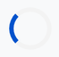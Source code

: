 <!DOCTYPE html>
<html lang="en">
<head>
    <meta charset="UTF-8" />
    <meta name="viewport" content="width=device-width, initial-scale=1.0" />
    <title>Clyde Snyders - Advanced 3D Portfolio</title>
    <script src="https://cdn.tailwindcss.com"></script>
    <link rel="preconnect" href="https://fonts.googleapis.com">
    <link rel="preconnect" href="https://fonts.gstatic.com" crossorigin>
    <link href="https://fonts.googleapis.com/css2?family=Montserrat:wght@500;700&family=Roboto:wght@400;700&display=swap" rel="stylesheet">
    <link href="https://cdn.jsdelivr.net/npm/aos@2.3.4/dist/aos.css" rel="stylesheet">
    <script src="https://cdnjs.cloudflare.com/ajax/libs/three.js/r128/three.min.js"></script>
    
  <style>
        :root {
            --primary: #0052cc;
            --secondary: #0d8fff;
            --accent: #fde68a;
            --light-bg: #f8f9fa;
            --text-main: #22223b;
            --text-light: #6b7280;
            --header-font: 'Montserrat', sans-serif;
            --body-font: 'Roboto', sans-serif;
        }
        html {
            scroll-behavior: smooth;
        }
        body {
            font-family: var(--body-font);
            background: var(--light-bg);
            color: var(--text-main);
            overflow-x: hidden;
        }
        /* Preloader */
        #preloader {
            position: fixed;
            top: 0;
            left: 0;
            width: 100%;
            height: 100%;
            background: var(--light-bg);
            z-index: 1000;
            display: flex;
            align-items: center;
            justify-content: center;
            transition: opacity 0.5s ease-out, visibility 0.5s;
        }
        .loader {
            border: 8px solid #f3f3f3;
            border-top: 8px solid var(--primary);
            border-radius: 50%;
            width: 60px;
            height: 60px;
            animation: spin 1s linear infinite;
        }
        @keyframes spin {
            0% { transform: rotate(0deg); }
            100% { transform: rotate(360deg); }
        }

        /* Advanced Navigation */
        nav {
            background: rgba(255, 255, 255, 0.85);
            backdrop-filter: blur(10px);
            -webkit-backdrop-filter: blur(10px);
            box-shadow: 0 2px 16px rgba(13,143,255,0.1);
            border-bottom: 1px solid #e5e7eb;
            position: sticky;
            top: 0;
            z-index: 50;
        }
        .nav-link {
            position: relative;
            color: var(--text-main);
            font-weight: 500;
            padding: 0.5em 1.2em;
            transition: color 0.2s;
        }
        .nav-link:hover, .nav-link.active {
            color: var(--secondary);
        }
        .nav-link::after {
            content: '';
            position: absolute;
            bottom: -4px;
            left: 50%;
            transform: translateX(-50%);
            width: 0;
            height: 2px;
            background: var(--secondary);
            transition: width 0.3s ease;
        }
        .nav-link.active::after {
            width: 50%;
        }

        /* Hero Section */
        .hero {
            position: relative;
            width: 100%;
            height: 100vh;
            background: linear-gradient(120deg, #0d8fff 0%, #0052cc 100%);
            display: flex;
            align-items: center;
            justify-content: center;
        }
        #three-canvas {
            position: absolute;
            inset: 0;
            width: 100%;
            height: 100%;
            display: block;
        }
        .hero-content {
            position: relative;
            z-index: 10;
            text-align: center;
            color: white;
            padding: 2rem;
        }
        .hero-title {
            font-family: var(--header-font);
            font-size: clamp(2.5rem, 6vw, 4.5rem);
            font-weight: 700;
        }
        .section {
            padding: 5rem 1.5rem;
            max-width: 1200px;
            margin: 0 auto;
        }
        .section-title {
            font-size: clamp(2.2rem, 5vw, 2.8rem);
            font-family: var(--header-font);
            font-weight: 700;
            text-align: center;
            margin-bottom: 1.2rem;
            color: var(--primary);
        }
        .section-subtitle {
            text-align: center;
            color: var(--text-light);
            font-size: 1.1rem;
            margin-bottom: 3rem;
            max-width: 700px;
            margin-left: auto;
            margin-right: auto;
        }
        .card {
            background: white;
            border-radius: 1.2em;
            padding: 2em;
            box-shadow: 0 4px 25px rgba(0,82,204,0.08);
            margin-bottom: 1.5em;
            transition: transform 0.3s, box-shadow 0.3s;
        }
        .card:hover {
            transform: translateY(-8px);
            box-shadow: 0 8px 40px rgba(13,143,255,0.12);
        }
        .skills-grid {
            display: grid;
            grid-template-columns: repeat(auto-fit, minmax(240px, 1fr));
            gap: 2em;
        }
        .skill-bar-bg {
            background: #e0e7ef;
            border-radius: 999px;
            height: 12px;
            overflow: hidden;
            margin-top: 6px;
        }
        .skill-bar {
            height: 12px;
            border-radius: 999px;
            background: linear-gradient(90deg, #0d8fff, #0052cc);
        }
        .achievements-grid {
            display: grid;
            grid-template-columns: repeat(auto-fit, minmax(270px, 1fr));
            gap: 2em;
        }
        .achievement-title {
            font-size: 1.2em;
            font-weight: 700;
            color: var(--secondary);
        }
        .achievement-year {
            color: var(--primary);
            font-weight: 600;
            margin-bottom: 0.5em;
        }
        .timeline-list {
            border-left: 4px solid var(--primary);
            padding-left: 2em;
            margin-top: 2em;
            list-style: none;
        }
        .timeline-list li {
            position: relative;
            margin-bottom: 1.6em;
            font-size: 1.1em;
        }
        .timeline-list li::before {
            content: '';
            position: absolute;
            left: -2.4em;
            top: 0.25em;
            width: 14px;
            height: 14px;
            border-radius: 50%;
            background: var(--accent);
            border: 2px solid var(--primary);
        }

        /* Gallery Section */
        .gallery-filters {
            display: flex;
            justify-content: center;
            gap: 1rem;
            margin-bottom: 2.5rem;
            flex-wrap: wrap;
        }
        .filter-btn {
            background: #e0e7ef;
            color: var(--text-main);
            border: none;
            padding: 0.6em 1.5em;
            border-radius: 999px;
            font-weight: 500;
            cursor: pointer;
            transition: background 0.2s, color 0.2s;
        }
        .filter-btn:hover, .filter-btn.active {
            background: var(--primary);
            color: white;
        }
        .gallery-grid {
            display: grid;
            grid-template-columns: repeat(auto-fill, minmax(300px, 1fr));
            gap: 1.5rem;
        }
        .gallery-item {
            border-radius: 1em;
            overflow: hidden;
            position: relative;
            cursor: pointer;
            box-shadow: 0 4px 15px rgba(0,0,0,0.1);
            aspect-ratio: 1 / 1;
        }
        .gallery-item img {
            width: 100%;
            height: 100%;
            object-fit: cover;
            transition: transform 0.4s ease;
        }
        .gallery-item:hover img {
            transform: scale(1.05);
        }
        .gallery-item .overlay {
            position: absolute;
            inset: 0;
            background: rgba(0, 82, 204, 0.7);
            color: white;
            display: flex;
            align-items: center;
            justify-content: center;
            font-size: 1.2rem;
            font-weight: 700;
            opacity: 0;
            transition: opacity 0.3s ease;
            text-align: center;
            padding: 1rem;
        }
        .gallery-item:hover .overlay {
            opacity: 1;
        }
        
        /* Lightbox Modal & Blog Modal */
        .modal-overlay {
            position: fixed;
            top: 0;
            left: 0;
            width: 100%;
            height: 100%;
            background: rgba(0, 0, 0, 0.85);
            z-index: 1001;
            display: none;
            align-items: center;
            justify-content: center;
            padding: 1rem;
        }
        .modal-content-wrapper {
            max-width: 90vw;
            max-height: 90vh;
            position: relative;
        }
        .modal-close-btn {
            position: absolute;
            top: -2.5rem;
            right: 0;
            color: white;
            font-size: 2.5rem;
            cursor: pointer;
            line-height: 1;
        }
        .lightbox-content {
             border-radius: 0.5em;
        }
        .blog-modal-content {
            background: white;
            border-radius: 0.5em;
            padding: 2rem;
            max-width: 800px;
            max-height: 85vh;
            overflow-y: auto;
        }
        .blog-modal-title {
            font-family: var(--header-font);
            font-size: 2rem;
            color: var(--primary);
        }
        .blog-modal-meta {
            color: var(--text-light);
            margin: 0.5rem 0 1.5rem;
        }
        .blog-modal-body p {
            margin-bottom: 1rem;
            line-height: 1.6;
        }


        /* Blog Section */
        .blog-grid {
            display: grid;
            grid-template-columns: repeat(auto-fit, minmax(320px, 1fr));
            gap: 2rem;
        }
        .blog-card {
            background: white;
            border-radius: 1em;
            overflow: hidden;
            box-shadow: 0 4px 25px rgba(0,82,204,0.08);
            transition: transform 0.3s, box-shadow 0.3s;
            display: flex;
            flex-direction: column;
        }
        .blog-card:hover {
            transform: translateY(-8px);
            box-shadow: 0 8px 40px rgba(13,143,255,0.12);
        }
        .blog-card img {
            width: 100%;
            height: 200px;
            object-fit: cover;
        }
        .blog-card-content {
            padding: 1.5em;
            flex-grow: 1;
            display: flex;
            flex-direction: column;
        }
        .blog-title {
            font-family: var(--header-font);
            font-size: 1.4rem;
            font-weight: 700;
            color: var(--primary);
            margin-bottom: 0.5rem;
        }
        .blog-meta {
            color: var(--text-light);
            font-size: 0.9rem;
            margin-bottom: 1rem;
        }
        .blog-excerpt {
            color: var(--text-main);
            margin-bottom: 1.2rem;
            flex-grow: 1;
        }
        .read-more-btn {
            color: var(--secondary);
            font-weight: 700;
            text-decoration: none;
            align-self: flex-start;
            cursor: pointer;
        }

        /* Footer */
        .footer {
            background: var(--text-main);
            color: #f8f9fa;
        }
        
        /* Back to top button */
        #back-to-top {
            position: fixed;
            bottom: 2rem;
            right: 2rem;
            background: var(--primary);
            color: white;
            width: 50px;
            height: 50px;
            border-radius: 50%;
            display: flex;
            align-items: center;
            justify-content: center;
            font-size: 1.5rem;
            cursor: pointer;
            opacity: 0;
            visibility: hidden;
            transform: translateY(20px);
            transition: opacity 0.3s, visibility 0.3s, transform 0.3s;
            z-index: 40;
        }
        #back-to-top:hover {
            background: var(--secondary);
            transform: scale(1.1) translateY(0);
        }
        #back-to-top.show {
            opacity: 1;
            visibility: visible;
            transform: translateY(0);
        }
        
        /* Mobile Nav */
        #mobile-menu-btn {
            display: none;
            z-index: 60;
        }
        #mobile-nav {
            position: fixed;
            top: 0;
            left: -100%;
            width: 70%;
            max-width: 300px;
            height: 100%;
            background: white;
            z-index: 55;
            transition: left 0.3s ease-in-out;
            padding-top: 5rem;
            box-shadow: 4px 0 15px rgba(0,0,0,0.1);
        }
        @media (max-width: 768px) {
            #desktop-nav { display: none; }
            #mobile-menu-btn { display: block; }
        }

    </style>
</head>
<body>
    <!-- PRELOADER -->
    <div id="preloader">
        <div class="loader"></div>
    </div>
     <!-- NAVIGATION -->
    <nav class="flex items-center justify-between px-6 py-4">
        <div class="font-bold text-2xl" style="font-family: var(--header-font);"><a href="#home">Clyde Snyders</a></div>
        <div id="desktop-nav" class="space-x-2">
            <a href="#home" class="nav-link">Home</a>
            <a href="#about" class="nav-link">About</a>
            <a href="#academics" class="nav-link">Academics</a>
            <a href="#achievements" class="nav-link">Achievements</a>
            <a href="#gallery" class="nav-link">Gallery</a>
            <a href="#blog" class="nav-link">Blog</a>
            <a href="#timeline" class="nav-link">Trajectory</a>
            <a href="#inspiration" class="nav-link">Inspiration</a>
            <a href="#contact" class="nav-link">Contact</a>
        </div>
        <button id="mobile-menu-btn" class="md:hidden text-2xl">
            <i class="fas fa-bars"></i>
        </button>
    </nav>
  <!-- MOBILE NAVIGATION MENU -->
    <div id="mobile-nav" class="flex flex-col items-center space-y-6">
        <a href="#home" class="nav-link text-xl">Home</a>
        <a href="#about" class="nav-link text-xl">About</a>
        <a href="#academics" class="nav-link text-xl">Academics</a>
        <a href="#achievements" class="nav-link text-xl">Achievements</a>
        <a href="#gallery" class="nav-link text-xl">Gallery</a>
        <a href="#blog" class="nav-link text-xl">Blog</a>
        <a href="#timeline" class="nav-link text-xl">Trajectory</a>
        <a href="#inspiration" class="nav-link text-xl">Inspiration</a>
        <a href="#contact" class="nav-link text-xl">Contact</a>
    </div>
  <!-- HERO SECTION -->
    <section id="home" class="hero" data-aos="fade-in">
        <canvas id="three-canvas"></canvas>
        <div class="hero-content">
            <h1 class="hero-title">Clyde Snyders</h1>
            <div class="hero-subtitle">
                Grade 9 Student | Paterson High School | Eastern Cape
            </div>
            <img src="https://github.com/clydesnyders05-oss/clydesnyders.github.io/blob/main/IMG-20250828-WA0021.jpg?raw=true" alt="C.Snyders" class="mx-auto rounded-lg shadow-md mt-4 w-50 h-64">
            <div style="margin-top:2em;">
                <span id="typing-effect" class="text-xl md:text-2xl" style="font-family:monospace;"></span>
            </div>
        </div>
    </section>
     <!-- ABOUT SECTION -->
    <section id="about" class="section" data-aos="fade-up">
        <div class="section-title">About Me</div>
        <div class="section-subtitle">A driven and curious student, passionate about science, technology, and growth.</div>
        <div class="flex flex-col md:flex-row gap-12 items-center">
            <div class="md:w-1/3 text-center">
                <img src="https://github.com/clydesnyders05-oss/clydesnyders.github.io/blob/main/IMG-20250828-WA0008.jpg?raw=true" alt="C.Snyders" class="mx-auto w-70 h-70 rounded-full object-cover shadow-lg">
            </div>
            <div class="md:w-2/3">
                <p class="mb-4 text-lg">
                    Hi, my name is Clyde Snyders and I am a grade 9 student at Paterson High School in the vibrant Eastern Cape. My journey into the world of STEM wasn't a single moment but a gradual awakening. It started with a simple fascination for how things work—taking apart old electronics and trying to put them back together.
                </p>
                <p class="mb-4 text-lg">
                    My true inspiration, however, came from my mom, who saw my potential and encouraged me from the start. This showed me that my passion could be transformed into tangible creations. I'm driven by the desire to solve real-world problems. Whether it’s building robots, exploring physics, or collaborating on team projects, I believe every challenge is an opportunity to learn, innovate, and contribute to a better future.
                </p>
                <h3 class="text-2xl font-bold mb-4 mt-8" style="font-family:var(--header-font);">Core Skills</h3>
                <div class="skills-grid">
                    <div>
                        <div class="flex justify-between items-center mb-1"><span>Mathematics</span><span>92%</span></div>
                        <div class="skill-bar-bg"><div class="skill-bar" style="width:92%"></div></div>
                    </div>
                    <div>
                        <div class="flex justify-between items-center mb-1"><span>Natural Science</span><span>81.5%</span></div>
                        <div class="skill-bar-bg"><div class="skill-bar" style="width:81.5%"></div></div>
                    </div>
                    <div>
                        <div class="flex justify-between items-center mb-1"><span>Robotics</span><span>88%</span></div>
                        <div class="skill-bar-bg"><div class="skill-bar" style="width:88%"></div></div>
                    </div>
                    <div>
                        <div class="flex justify-between items-center mb-1"><span>Engineering Design</span><span>85%</span></div>
                        <div class="skill-bar-bg"><div class="skill-bar" style="width:85%"></div></div>
                    </div>
                </div>
            </div>
        </div>
    </section>
       <!-- ACADEMICS SECTION -->
    <section id="academics" class="section" data-aos="fade-up">
        <div class="section-title">Academic Performance</div>
        <div class="section-subtitle">My Grade 9 results reflect a commitment to excellence across diverse subjects.</div>
        <div class="card overflow-x-auto max-w-2xl mx-auto">
            <table class="w-full text-left">
                <thead>
                    <tr class="border-b border-gray-200">
                        <th class="py-2 px-4">Subject</th>
                        <th class="py-2 px-4">Score (%)</th>
                    </tr>
                </thead>
                <tbody>
                    <tr><td class="py-2 px-4">Mathematics</td><td class="py-2 px-4 font-bold"><span class="counter" data-count="92">0</span>%</td></tr>
                    <tr><td class="py-2 px-4">Natural Science</td><td class="py-2 px-4 font-bold"><span class="counter" data-count="81.5">0</span>%</td></tr>
                    <tr><td class="py-2 px-4">Social Science</td><td class="py-2 px-4 font-bold"><span class="counter" data-count="95.5">0</span>%</td></tr>
                    <tr><td class="py-2 px-4">Technology</td><td class="py-2 px-4 font-bold"><span class="counter" data-count="87.5">0</span>%</td></tr>
                    <tr><td class="py-2 px-4">EMS</td><td class="py-2 px-4 font-bold"><span class="counter" data-count="83.79">0</span>%</td></tr>
                    <tr><td class="py-2 px-4">Creative Arts</td><td class="py-2 px-4 font-bold"><span class="counter" data-count="82.22">0</span>%</td></tr>
                    <tr><td class="py-2 px-4">English</td><td class="py-2 px-4 font-bold"><span class="counter" data-count="74">0</span>%</td></tr>
                    <tr><td class="py-2 px-4">Afrikaans</td><td class="py-2 px-4 font-bold"><span class="counter" data-count="72">0</span>%</td></tr>
                </tbody>
            </table>
        </div>
    </section>
   <!-- ACHIEVEMENTS SECTION -->
    <section id="achievements" class="section" data-aos="fade-up">
        <div class="section-title">Key Achievements</div>
        <div class="section-subtitle">Milestones from national and international competitions.</div>
        <div class="achievements-grid">
            <div class="card" data-aos="zoom-in">
                <div class="achievement-title">Gold Medal: Regional Science Expo</div>
                <div class="achievement-year">2025</div>
                <p>Awarded a gold medal for the second consecutive year and won Best Category in Physics. Showcased a passion for experimentation and discovery.</p>
            </div>
            <div class="card" data-aos="zoom-in" data-aos-delay="100">
                <div class="achievement-title">Gold Medal: Springbots Robotics</div>
                <div class="achievement-year">2025</div>
                <p>Won gold at the regional Springbots robotics competition, later placing 6th nationally. Led a team in designing and programming innovative robots.</p>
            </div>
            <div class="card" data-aos="zoom-in" data-aos-delay="200">
                <div class="achievement-title">4th Place Winner: World Robot Olympiad (WRO)</div>
                <div class="achievement-year">2025</div>
                <p>Secured 4th place in the World Robot Olympiad, competing with top students from various schools. Demonstrated creativity, problem solving and resilience under pressure.</p>
            </div>
            <div class="card" data-aos="zoom-in" data-aos-delay="300">
                <div class="achievement-title">Gold Medal: Regional Science Fair</div>
                <div class="achievement-year">2024</div>
                <p>Secured a Gold in the 'Engineering' category at regional science fair, competing with top students with different projects in my region.</p>
            </div>
            <div class="card" data-aos="zoom-in" data-aos-delay="400">
                <div class="achievement-title">Bronze Medal: International Science Fair (ISF)</div>
                <div class="achievement-year">2024</div>
                <p>Secured a bronze in the 'Engineering' category at ISF, competing with top students globally. Demonstrated creativity and resilience under pressure.</p>
            </div>
            <div class="card" data-aos="zoom-in" data-aos-delay="500">
                <div class="achievement-title">Bronze Medal: World Robot Olympiad</div>
                <div class="achievement-year">2024</div>
                <p>Achieved a bronze at WRO, representing the Eastern Cape internationally and collaborating with diverse teams.</p>
            </div>
        </div>
    </section>
     <!-- GALLERY SECTION -->
    <section id="gallery" class="section" data-aos="fade-up">
        <div class="section-title">Gallery</div>
        <div class="section-subtitle">A visual journey through my projects, competitions, and awards.</div>
        <div class="gallery-filters">
            <button class="filter-btn active" data-filter="all">All</button>
            <button class="filter-btn" data-filter="robotics">Robotics</button>
            <button class="filter-btn" data-filter="expo">Science Expo</button>
            <button class="filter-btn" data-filter="awards">Awards</button>
        </div>
        <div class="gallery-grid">
            <div class="gallery-item" data-category="robotics" data-aos="zoom-in">
                <img src="https://github.com/clydesnyders05-oss/clydesnyders.github.io/blob/main/IMG-20250828-WA0002.jpg?raw=true" alt="Robotics Project">
                <div class="overlay">WRO 2024</div>
            </div>
            <div class="gallery-item" data-category="expo" data-aos="zoom-in" data-aos-delay="100">
                <img src="https://github.com/clydesnyders05-oss/clydesnyders.github.io/blob/main/IMG-20250828-WA0003.jpg?raw=true" alt="Science Expo">
                <div class="overlay">Regional Science Fair</div>
            </div>
            <div class="gallery-item" data-category="awards" data-aos="zoom-in" data-aos-delay="200">
                <img src="https://placehold.co/400x400/0052cc/fde68a?text=Gold+Medal" alt="Award Ceremony">
                <div class="overlay">Gold Medal</div>
            </div>
            <div class="gallery-item" data-category="robotics" data-aos="zoom-in" data-aos-delay="300">
                <img src="https://placehold.co/400x400/0d8fff/ffffff?text=Robotics+Team" alt="Robotics Team">
                <div class="overlay">Springbots Team</div>
            </div>
        </div>
    </section>
   <!-- BLOG SECTION -->
    <section id="blog" class="section" data-aos="fade-up">
        <div class="section-title">My Blog</div>
        <div class="section-subtitle">Sharing my thoughts on technology, learning experiences, and project deep dives.</div>
        <div class="blog-grid">
            <!-- Blog cards will be dynamically generated by JavaScript -->
        </div>
    </section>
  <!-- TIMELINE SECTION -->
    <section id="timeline" class="section" data-aos="fade-up">
        <div class="section-title">My Trajectory</div>
        <div class="section-subtitle">Key milestones shaping my high school journey.</div>
        <ul class="timeline-list">
             <li><strong>Aug 2025:</strong> 4th Place Winner at World Robot Olympiad (WRO) — Achieved a certificate.</li>
            <li><strong>Aug 2025:</strong> Repeat Gold at Regional Science Fair — Won a second gold and Best Category award in Physics.</li>
            <li><strong>Jun 2025:</strong> 6th Place at National Springbots — Secured a sixth-place finish nationally.</li>
            <li><strong>May 2025:</strong> Gold at Regional Springbots — Won the gold medal at regional robotics.</li>
            <li><strong>Oct 2024:</strong> Bronze at International Science Fair (ISF) — Won a bronze medal in engineering.</li>
            <li><strong>Aug 2024:</strong> Bronze at World Robot Olympiad (WRO) — Achieved a bronze medal in robotics.</li>
            <li><strong>Aug 2024:</strong> Gold at Regional Science Fair — In my first year participating, I secured a gold medal.</li>
            <li><strong>Jan 2024:</strong> Joined Paterson High — Began my high school journey with a focus on academic excellence.</li>
        </ul>
    </section>
  <!-- INSPIRATION SECTION -->
    <section id="inspiration" class="section" data-aos="fade-up">
        <div class="section-title">Daily Inspiration</div>
        <div class="section-subtitle">A little motivation to keep going.</div>
        <div class="max-w-xl mx-auto card text-center">
            <div id="quote-container" class="text-xl italic mb-4">
                "The future belongs to those who believe in the beauty of their dreams."
            </div>
            <div id="quote-author" class="font-bold text-gray-600">
                - Eleanor Roosevelt
            </div>
            <button id="generate-quote-btn" class="mt-6 px-6 py-2 bg-secondary text-white font-bold rounded-lg transition-colors duration-200 hover:bg-primary">
                Generate a new quote
            </button>
        </div>
    </section>
     <!-- CONTACT SECTION -->
    <section id="contact" class="section" data-aos="fade-up">
        <div class="section-title">Get In Touch</div>
        <div class="section-subtitle">I'm always open to new challenges and opportunities. Let's connect!</div>
        <div class="max-w-xl mx-auto card">
           <form 
    action="https://formspree.io/f/xgvlvvnn" method="POST" class="contact-form"> 
  <label class="block mb-4"> 
    <span class="text-gray-700">Your Email:</span> 
    <input type="email" name="email" class="mt-1 block w-full" placeholder="you@example.com" required> 
  </label> 
  <label class="block mb-4"> 
    <span class="text-gray-700">Your Message:</span> 
    <textarea name="message" rows="4" class="mt-1 block w-full" placeholder="Let's build something amazing together!" required></textarea> 
  </label> 
  <button type="submit" class="w-full">Send Message</button> 
</form>
        </div>
    </section>
     <!-- FOOTER -->
    <footer class="footer text-center py-10">
        <div>© 2025 Clyde Snyders — All rights reserved.</div>
    </footer>
     <!-- MODALS -->
    <!-- Gallery Lightbox Modal -->
    <div id="lightbox-modal" class="modal-overlay">
        <div class="modal-content-wrapper">
            <span class="modal-close-btn" id="lightbox-close-btn">&times;</span>
            <img class="lightbox-content" src="" alt="Enlarged gallery view">
        </div>
    </div>
 <!-- Blog Post Modal -->
    <div id="blog-modal" class="modal-overlay">
        <div class="modal-content-wrapper">
            <span class="modal-close-btn" id="blog-close-btn">&times;</span>
            <div class="blog-modal-content">
                <h2 id="blog-modal-title" class="blog-modal-title"></h2>
                <div id="blog-modal-meta" class="blog-modal-meta"></div>
                <div id="blog-modal-body" class="blog-modal-body"></div>
            </div>
        </div>
    </div>
  <!-- BACK TO TOP BUTTON -->
    <a href="#home" id="back-to-top" title="Back to Top">
        <i class="fas fa-arrow-up"></i>
    </a>

  <script src="https://cdnjs.cloudflare.com/ajax/libs/font-awesome/6.4.0/js/all.min.js"></script>
  <script src="https://cdn.jsdelivr.net/npm/aos@2.3.4/dist/aos.js"></script>
   <script>
        // --- MASTER SCRIPT FOR ALL PAGE FUNCTIONALITY ---
        document.addEventListener('DOMContentLoaded', () => {
            
            // --- DATA ---
            const blogPosts = [
                {
                    id: 1,
                    title: "Robotics is a Sport",
                    meta: "August 23, 2025 | WRO",
                    image: "https://github.com/clydesnyders05-oss/clydesnyders.github.io/blob/main/IMG-20250830-WA0023.jpg?raw=true",
                    excerpt: "A team of 3 learners, Me(Clyde Snyders), CAYZEN HAUPT, and ASAVELA VUMISA, represented Paterson High at the annual World Robotics Olympiad in Makhanda! 🤖🇿🇦,Robotics is no longer just a field of engineering; it is the language through which we will converse with the future....",
                    fullContent: `<p>The World Robot Olympiad was more than just a competition; it was a marathon of innovation, pressure, and collaboration. Our team spent months designing, building, and programming our robot. The biggest lesson I learned was the importance of adaptability. When our main robots wheel failed just hours before the final round, we had to quickly redesign and change our code and recalibrate everything. It was stressful, but we pulled together and managed to secure 4th place.</p><p>Another key takeaway was the power of collaboration. Seeing how teams from various schools compete and approached the same problem with completely different strategies was eye-opening. It taught me that there's never just one right answer in engineering.</p>`
                },
                {
                    id: 2,
                    title: "Science in Action",
                    meta: "August 22, 2025 | Science Week",
                    image: "https://github.com/clydesnyders05-oss/clydesnyders.github.io/blob/main/IMG-20250828-WA0022.jpg?raw=true",
                    excerpt: "NATIONAL SCIENCE WEEK at NMU as a future scientist and engineer. I got to engaged with different science stations and interacted with peers from other schools....",
                    fullContent: `<p>🌟Hands-on activities in robotics, environmental science, and more sparked my curiosity and enthusiasm for science and engineering, inspiring me to continue exploring and contributing to scientific advancements. The experience not only deepened my understanding of scientific concepts but also fueled my passion for innovation and discovery. I'm excited to see where my interest in science and engineering takes me!.</p><p> The importance thing is not to stop questioning. Curiosity has its own reason for existance ~ Albert Einstein..</p>`
                },
                {
                    id: 3,
                    title: "Inspiring Talks",
                    meta: "August 19, 2025 | Motivating",
                    image: "https://github.com/clydesnyders05-oss/clydesnyders.github.io/blob/main/IMG-20250830-WA0015.jpg?raw=true",
                    excerpt: "I had the privilege of speaking at the Rotary Club for Algoa Bay Lunch, where I shared my insights and experiences with the members. The event was a great opportunity to connect with people and sharing my story....",
                    fullContent: `<p>As a token of appreciation for my visit, the Rotary Club gifted me with a travel bag and other goodies in preparation for my upcoming trip to Panama. Their thoughtfulness and generosity are truly appreciated!.</p>`
                },
                {
                    id: 4,
                    title: "The Importance of Prototyping",
                    meta: "July 10, 2025 | Engineering",
                    image: "https://placehold.co/600x400/fde68a/22223b?text=Prototyping",
                    excerpt: "Fail fast, learn faster. Why building physical prototypes is the most important step in the design process...",
                    fullContent: `<p>In both robotics and my science fair projects, I've learned that you can't perfect a design on paper. Building a physical prototype, no matter how rough, is essential. It reveals flaws in your thinking that you'd never see otherwise. My first robot for the Springbots competition could barely move in a straight line! But that failure taught me more than any textbook could. Each iteration, each broken part, is a lesson that leads to a better final product.</p>`
                },
                {
                    id: 5,
                    title: "Balancing Academics and Competitions",
                    meta: "June 25, 2025 | Student Life",
                    image: "https://placehold.co/600x400/0052cc/ffffff?text=Time+Management",
                    excerpt: "Juggling homework, exams, and international competitions isn't easy. Here are some strategies that have worked for me...",
                    fullContent: `<p>People often ask me how I manage my schoolwork while preparing for major competitions. The key is rigorous time management and prioritizing tasks. I use a digital calendar to block out my time for studying, building, programming, and relaxing. It's crucial to be disciplined but also to know when to take a break to avoid burnout. It's a balancing act, but the skills I'm learning in time management are just as valuable as the technical skills.</p>`
                },
                {
                    id: 6,
                    title: "My Favourite Programming Language: Python",
                    meta: "June 5, 2025 | Coding",
                    image: "https://placehold.co/600x400/0d8fff/ffffff?text=Python+Code",
                    excerpt: "Why Python is my go-to language for robotics, data analysis, and exploring new ideas...",
                    fullContent: `<p>I've experimented with a few programming languages, but I always come back to Python. Its clean syntax makes it easy to learn and read, but beneath that simplicity is a powerful ecosystem of libraries. For robotics, libraries like OpenCV for computer vision are invaluable. For my science projects, NumPy and Matplotlib are essential for data analysis and visualization. It's the perfect language for a student who wants to quickly turn ideas into reality.</p>`
                },
                {
                    id: 7,
                    title: "The Physics of Everyday Objects",
                    meta: "May 20, 2025 | Science",
                    image: "https://placehold.co/600x400/22223b/fde68a?text=Physics",
                    excerpt: "How a deeper understanding of physics can change the way you see the world around you...",
                    fullContent: `<p>Studying physics has been like getting a new pair of eyes. Suddenly, a simple act like throwing a ball becomes a beautiful interplay of gravity, momentum, and air resistance. A microwave oven is a fascinating application of electromagnetic waves. This perspective makes the world a much more interesting place and constantly sparks new ideas for projects and experiments.</p>`
                },
                {
                    id: 8,
                    title: "What's Next? My Goals for Grade 10",
                    meta: "May 1, 2025 | Future",
                    image: "https://placehold.co/600x400/fde68a/22223b?text=Goals",
                    excerpt: "Looking ahead, I'm setting my sights on new challenges and deeper learning in the coming year...",
                    fullContent: `<p>As I look towards Grade 10, my goals are to dive deeper into advanced mathematics and physics. I also want to take on a leadership role in my school's robotics club, helping to mentor younger students. On the competition front, I'm aiming for a podium finish at the WRO and want to develop a science expo project that tackles a real-world environmental problem.</p>`
                },
                {
                    id: 9,
                    title: "The Power of a Team",
                    meta: "April 18, 2025 | Teamwork",
                    image: "https://placehold.co/600x400/0052cc/ffffff?text=Teamwork",
                    excerpt: "No major achievement is a solo effort. A reflection on the importance of collaboration...",
                    fullContent: `<p>Every medal I've won has been the result of a team effort. Whether it's my robotics teammates, my teachers, or my family, their support and collaboration have been essential. Learning to communicate effectively, resolve disagreements, and leverage each person's unique strengths is one of the most important skills I've developed through my STEM journey.</p>`
                },
                {
                    id: 10,
                    title: "Inspiration in Science Fiction",
                    meta: "April 2, 2025 | Inspiration",
                    image: "https://placehold.co/600x400/0d8fff/ffffff?text=Sci-Fi",
                    excerpt: "How the imaginative worlds of science fiction have fueled my passion for real-world science...",
                    fullContent: `<p>From Isaac Asimov's robot stories to the futuristic technology in movies, science fiction has always been a huge source of inspiration for me. It pushes the boundaries of what we think is possible and encourages us to ask 'What if?'. While it's fiction, it often lays the conceptual groundwork for future scientific breakthroughs. It's a reminder that the first step to creating the future is imagining it.</p>`
                }
            ];
            
            const quotes = [
                { quote: "The future belongs to those who believe in the beauty of their dreams.", author: "Eleanor Roosevelt" },
                { quote: "The only way to do great work is to love what you do.", author: "Steve Jobs" },
                { quote: "Believe you can and you're halfway there.", author: "Theodore Roosevelt" },
                { quote: "The best way to predict the future is to create it.", author: "Peter Drucker" },
                { quote: "Success is not final, failure is not fatal: it is the courage to continue that counts.", author: "Winston Churchill" },
                { quote: "The secret of getting ahead is getting started.", author: "Mark Twain" },
                { quote: "Don't watch the clock; do what it does. Keep going.", author: "Sam Levenson" },
                { quote: "Innovation distinguishes between a leader and a follower.", author: "Steve Jobs" },
                { quote: "The road to success and the road to failure are almost exactly the same.", author: "Colin R. Davis" },
                { quote: "Strive not to be a success, but rather to be of value.", author: "Albert Einstein" },
                { quote: "I have not failed. I've just found 10,000 ways that won't work.", author: "Thomas A. Edison" },
                { quote: "What you get by achieving your goals is not as important as what you become by achieving your goals.", author: "Zig Ziglar" }
            ];

            // --- PRELOADER ---
            const preloader = document.getElementById('preloader');
            window.addEventListener('load', () => {
                preloader.style.opacity = '0';
                preloader.style.visibility = 'hidden';
            });

            // --- INITIALIZE ANIMATE ON SCROLL ---
            AOS.init({ once: true, duration: 900, offset: 50 });

            // --- ADVANCED NAVIGATION LOGIC ---
            const sections = document.querySelectorAll('section[id]');
            const navLinks = document.querySelectorAll('.nav-link');
            const mobileNav = document.getElementById('mobile-nav');
            const mobileMenuBtn = document.getElementById('mobile-menu-btn');

            const activateNavLink = (id) => {
                navLinks.forEach(link => {
                    link.classList.toggle('active', link.getAttribute('href') === `#${id}`);
                });
            };

            const observer = new IntersectionObserver(entries => {
                entries.forEach(entry => {
                    if (entry.isIntersecting) {
                        activateNavLink(entry.target.id);
                    }
                });
            }, { rootMargin: '-30% 0px -70% 0px' });
            
            sections.forEach(sec => observer.observe(sec));

            mobileMenuBtn.addEventListener('click', () => {
                const isOpen = mobileNav.style.left === '0px';
                mobileNav.style.left = isOpen ? '-100%' : '0px';
            });
            document.querySelectorAll('#mobile-nav a').forEach(link => {
                link.addEventListener('click', () => mobileNav.style.left = '-100%');
            });

            // --- GALLERY FILTER & LIGHTBOX ---
            const filterBtns = document.querySelectorAll('.filter-btn');
            const galleryItems = document.querySelectorAll('.gallery-item');
            const lightboxModal = document.getElementById('lightbox-modal');
            const lightboxContent = lightboxModal.querySelector('.lightbox-content');
            const lightboxCloseBtn = document.getElementById('lightbox-close-btn');

            if (filterBtns.length > 0) {
                filterBtns.forEach(btn => {
                    btn.addEventListener('click', () => {
                        filterBtns.forEach(b => b.classList.remove('active'));
                        btn.classList.add('active');
                        const filter = btn.dataset.filter;
                        galleryItems.forEach(item => {
                            item.style.display = (filter === 'all' || item.dataset.category === filter) ? 'block' : 'none';
                        });
                    });
                });

                galleryItems.forEach(item => {
                    item.addEventListener('click', () => {
                        lightboxModal.style.display = 'flex';
                        lightboxContent.src = item.querySelector('img').src;
                    });
                });

                const closeLightbox = () => lightboxModal.style.display = 'none';
                lightboxModal.addEventListener('click', (e) => {
                    if (e.target === lightboxModal) closeLightbox();
                });
                lightboxCloseBtn.addEventListener('click', closeLightbox);
            }

            // --- BLOG MODAL LOGIC ---
            const blogGrid = document.querySelector('.blog-grid');
            const blogModal = document.getElementById('blog-modal');
            const blogModalTitle = document.getElementById('blog-modal-title');
            const blogModalMeta = document.getElementById('blog-modal-meta');
            const blogModalBody = document.getElementById('blog-modal-body');
            const blogCloseBtn = document.getElementById('blog-close-btn');

            // Dynamically create blog cards
            blogPosts.forEach(post => {
                const card = document.createElement('div');
                card.className = 'blog-card';
                card.setAttribute('data-aos', 'fade-up');
                card.innerHTML = `
                    <img src="${post.image}" alt="Blog Post Image">
                    <div class="blog-card-content">
                        <div class="blog-meta">${post.meta}</div>
                        <h3 class="blog-title">${post.title}</h3>
                        <p class="blog-excerpt">${post.excerpt}</p>
                        <a class="read-more-btn" data-post-id="${post.id}">Read More &rarr;</a>
                    </div>
                `;
                blogGrid.appendChild(card);
            });

            // Add event listeners for "Read More"
            document.querySelectorAll('.read-more-btn').forEach(btn => {
                btn.addEventListener('click', (e) => {
                    const postId = parseInt(e.target.dataset.postId);
                    const post = blogPosts.find(p => p.id === postId);
                    if (post) {
                        blogModalTitle.textContent = post.title;
                        blogModalMeta.textContent = post.meta;
                        blogModalBody.innerHTML = post.fullContent;
                        blogModal.style.display = 'flex';
                    }
                });
            });
            
            const closeBlogModal = () => blogModal.style.display = 'none';
            blogModal.addEventListener('click', (e) => {
                if(e.target === blogModal) closeBlogModal();
            });
            blogCloseBtn.addEventListener('click', closeBlogModal);


            // --- BACK TO TOP BUTTON ---
            const backToTopBtn = document.getElementById('back-to-top');
            window.addEventListener('scroll', () => {
                backToTopBtn.classList.toggle('show', window.scrollY > 300);
            });

            // --- TYPING EFFECT ---
            const typeWriter = () => {
                const el = document.getElementById('typing-effect');
                if (!el) return;
                const phrases = [
                    "Curious. Ambitious. Always improving.",
                    "Science. Robotics. Teamwork.",
                    "Chasing greater.",
                    "Let's build something amazing together!"
                ];
                let phraseIndex = 0;
                let charIndex = 0;
                function type() {
                    if (charIndex < phrases[phraseIndex].length) {
                        el.innerHTML += phrases[phraseIndex].charAt(charIndex);
                        charIndex++;
                        setTimeout(type, 80);
                    } else {
                        setTimeout(() => {
                            el.innerHTML = "";
                            charIndex = 0;
                            phraseIndex = (phraseIndex + 1) % phrases.length;
                            type();
                        }, 1800);
                    }
                }
                type();
            };
            typeWriter();

            // --- ANIMATED COUNTERS ---
            const animateCounters = () => {
                const counters = document.querySelectorAll('.counter');
                counters.forEach(counter => {
                    const updateCount = () => {
                        const target = +counter.getAttribute('data-count');
                        const count = +counter.innerText.replace('%','');
                        const increment = target / 200; // Speed of animation
                        
                        if (count < target) {
                            let newCount = count + increment;
                            if (target % 1 !== 0) { // Check if target is a float
                                counter.innerText = newCount.toFixed(2);
                            } else {
                                counter.innerText = Math.ceil(newCount);
                            }
                            setTimeout(updateCount, 1);
                        } else {
                            counter.innerText = target;
                        }
                    };
                     const observer = new IntersectionObserver((entries) => {
                        if (entries[0].isIntersecting) {
                            counter.innerText = '0';
                            updateCount();
                            observer.unobserve(counter);
                        }
                    }, { threshold: 0.8 });
                    observer.observe(counter);
                });
            };
            animateCounters();
            
            // --- QUOTE GENERATOR ---
            const quoteBtn = document.getElementById('generate-quote-btn');
            const quoteEl = document.getElementById('quote-container');
            const authorEl = document.getElementById('quote-author');
            if(quoteBtn) {
                quoteBtn.addEventListener('click', () => {
                    const randomIndex = Math.floor(Math.random() * quotes.length);
                    const newQuote = quotes[randomIndex];
                    quoteEl.textContent = `"${newQuote.quote}"`;
                    authorEl.textContent = `- ${newQuote.author}`;
                });
            }
        });
        
        // --- THREE.JS SCENE ---
        window.addEventListener('load', () => {
            const canvas = document.getElementById('three-canvas');
            if (!canvas) return;

            const scene = new THREE.Scene();
            const camera = new THREE.PerspectiveCamera(75, window.innerWidth / window.innerHeight, 0.1, 1000);
            camera.position.z = 50;

            const renderer = new THREE.WebGLRenderer({ canvas: canvas, antialias: true, alpha: true });
            renderer.setSize(window.innerWidth, window.innerHeight);
            renderer.setPixelRatio(window.devicePixelRatio);
            renderer.setClearAlpha(0);

            const particlesGeometry = new THREE.BufferGeometry();
            const particlesCount = 500;
            const posArray = new Float32Array(particlesCount * 3);
            for (let i = 0; i < particlesCount * 3; i++) {
                posArray[i] = (Math.random() - 0.5) * 100;
            }
            particlesGeometry.setAttribute('position', new THREE.BufferAttribute(posArray, 3));
            const particlesMaterial = new THREE.PointsMaterial({ size: 0.15, color: 0xfde68a });
            const particlesMesh = new THREE.Points(particlesGeometry, particlesMaterial);
            scene.add(particlesMesh);

            const clock = new THREE.Clock();
            const animate = function () {
                requestAnimationFrame(animate);
                const elapsedTime = clock.getElapsedTime();
                particlesMesh.rotation.y = elapsedTime * 0.1;
                particlesMesh.rotation.x = elapsedTime * 0.05;
                renderer.render(scene, camera);
            };
            animate();

            function onWindowResize() {
                camera.aspect = window.innerWidth / window.innerHeight;
                camera.updateProjectionMatrix();
                renderer.setSize(window.innerWidth, window.innerHeight);
            }
            window.addEventListener('resize', onWindowResize, false);
        });
    </script>
</body>
</html>
